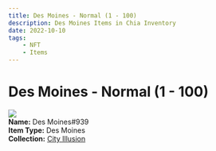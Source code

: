 ```yaml
---
title: Des Moines - Normal (1 - 100)
description: Des Moines Items in Chia Inventory
date: 2022-10-10
tags:
    - NFT
    - Items
---
```


# Des Moines - Normal (1 - 100)
<div class="item_thumbnail">
<img loading="lazy" src="https://6awwx3fd5tik33wgqjglyjlwh66f643v66kubezhaigmmmcvga.arweave.net/8C1r7KPs0K3uxoJMvCV2P7xfc3X3lUCTJwIM-xjBVME"><br/>
<div><strong>Name:</strong> Des Moines#939</div>
<div><strong>Item Type:</strong> Des Moines</div>
<div><strong>Collection:</strong> <a href="https://www.spacescan.io/xch/nft/collection/col1lend2dcn558km4wcwta4xnkfv3xpcmlp9kyt0m909emvfxechlyqdl5ndg">City Illusion</a></div>
</div>

